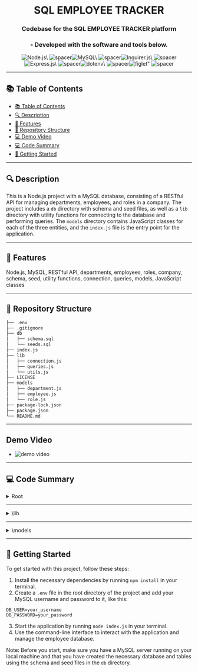 
  <div align="center">
  <h1 align="center">SQL EMPLOYEE TRACKER</h1>
  <h3>Codebase for the SQL EMPLOYEE TRACKER platform</h3>
  <h3>◦ Developed with the software and tools below.</h3>
  <p align="center"><img src="https://img.shields.io/badge/-Node.js-004E89?logo=Node.js&style=social" alt='Node.js\' />
<img src="https://via.placeholder.com/1/0000/00000000" alt="spacer" /><img src="https://img.shields.io/badge/-MySQL-004E89?logo=MySQL&style=social" alt='MySQL\' />
<img src="https://via.placeholder.com/1/0000/00000000" alt="spacer" /><img src="https://img.shields.io/badge/-Inquirer.js-004E89?logo=Inquirer.js&style=social" alt='Inquirer.js\' />
<img src="https://via.placeholder.com/1/0000/00000000" alt="spacer" /><img src="https://img.shields.io/badge/-Express.js-004E89?logo=Express.js&style=social" alt='Express.js\' />
<img src="https://via.placeholder.com/1/0000/00000000" alt="spacer" /><img src="https://img.shields.io/badge/-dotenv-004E89?logo=dotenv&style=social" alt='dotenv\' />
<img src="https://via.placeholder.com/1/0000/00000000" alt="spacer" /><img src="https://img.shields.io/badge/-figlet-004E89?logo=figlet&style=social" alt='figlet"' />
<img src="https://via.placeholder.com/1/0000/00000000" alt="spacer" />
  </p>
  </div>
  
  ---
  ## 📚 Table of Contents
  - [📚 Table of Contents](#-table-of-contents)
  - [🔍 Description](#-description)
  - [🌟 Features](#-features)
  - [📁 Repository Structure](#-repository-structure)
  - [💻 Demo Video](#-demo-video)
  - [💻 Code Summary](#-code-summary)
  - [🚀 Getting Started](#-getting-started)
  
  ---
  
  
  ## 🔍 Description

 This is a Node.js project with a MySQL database, consisting of a RESTful API for managing departments, employees, and roles in a company. The project includes a `db` directory with schema and seed files, as well as a `lib` directory with utility functions for connecting to the database and performing queries. The `models` directory contains JavaScript classes for each of the three entities, and the `index.js` file is the entry point for the application.

---

## 🌟 Features

 Node.js, MySQL, RESTful API, departments, employees, roles, company, schema, seed, utility functions, connection, queries, models, JavaScript classes

---

## 📁 Repository Structure

```sh
├── .env
├── .gitignore
├── db
│   ├── schema.sql
│   └── seeds.sql
├── index.js
├── lib
│   ├── connection.js
│   ├── queries.js
│   └── utils.js
├── LICENSE
├── models
│   ├── department.js
│   ├── employee.js
│   └── role.js
├── package-lock.json
├── package.json
└── README.md

```
---

## Demo Video

- ![demo video](https://drive.google.com/file/d/1kzjCWhborksz4Yp_1Lof7safywFpYE9N/view?usp=sharing)

---

## 💻 Code Summary

<details><summary>Root</summary>

| File | Summary |
| ---- | ------- |
| index.js |  The code is a command-line application that allows users to interact with a database of employees, departments, and roles. It provides a menu-driven interface for viewing, adding, updating, and deleting data, as well as exiting the application. |

</details>

---

<details><summary>\lib</summary>

| File | Summary |
| ---- | ------- |
| connection.js |  The code creates a connection pool for a MySQL database using the `mysql2` package, loads environment variables from a `.env` file, and exports the pool as a promise. |
| queries.js |  The code defines a set of functions for interacting with a database, including retrieving data, adding new records, and updating existing ones. |
| utils.js |  The code defines two functions, `promptUser` and `promptInput`, which use the `inquirer` package to prompt the user with a list of choices or for input, respectively. |

</details>

---

<details><summary>\models</summary>

| File | Summary |
| ---- | ------- |
| department.js |  The code defines a module that exports functions to interact with a database using the `pool` connection from the `../lib/connection` file. |
| employee.js |  The code defines a module that exports functions to interact with a database using the `pool` connection. |
| role.js |  The code defines a module that exports functions to interact with a database using the `pool` connection from the `../lib/connection` file. |

</details>

---

## 🚀 Getting Started

 To get started with this project, follow these steps:<br>
1. Install the necessary dependencies by running `npm install` in your terminal.
2. Create a `.env` file in the root directory of the project and add your MySQL username and password to it, like this:
```
DB_USER=your_username
DB_PASSWORD=your_password
```
3. Start the application by running `node index.js` in your terminal.
4. Use the command-line interface to interact with the application and manage the employee database.

Note: Before you start, make sure you have a MySQL server running on your local machine and that you have created the necessary database and tables using the schema and seed files in the `db` directory.


